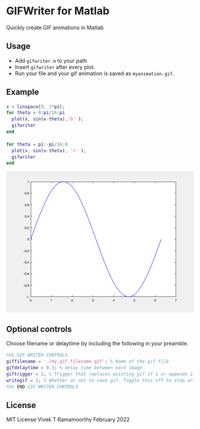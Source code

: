 # GIFWriter for Matlab
Quickly create GIF animations in Matlab

## Usage
- Add `gifwriter.m` to your path
- Insert `gifwriter` after every plot.
- Run your file and your gif animation is saved as `myanimation.gif`.

## Example
```matlab
x = linspace(0, 2*pi);
for theta = 0:pi/16:pi
  plot(x, sin(x-theta),'b' );
  gifwriter
end

for theta = pi:-pi/16:0
  plot(x, sin(x-theta), 'r' );
  gifwriter
end
```
![animation](./myanimation.gif)


## Optional controls
Choose filename or delaytime by including the following in your preamble.

```matlab
%%% GIF WRITER CONTROLS
giffilename = './my_gif_filename.gif'; % Name of the gif file
gifdelaytime = 0.3; % delay time between each image
giftrigger = 1; % Trigger that replaces existing gif if 1 or appends if 0
writegif = 1; % Whether or not to save gif. Toggle this off to stop writing gifs.
%%% END GIF WRITER CONTROLS
```

## License
MIT License
Vivek T Ramamoorthy
February 2022

